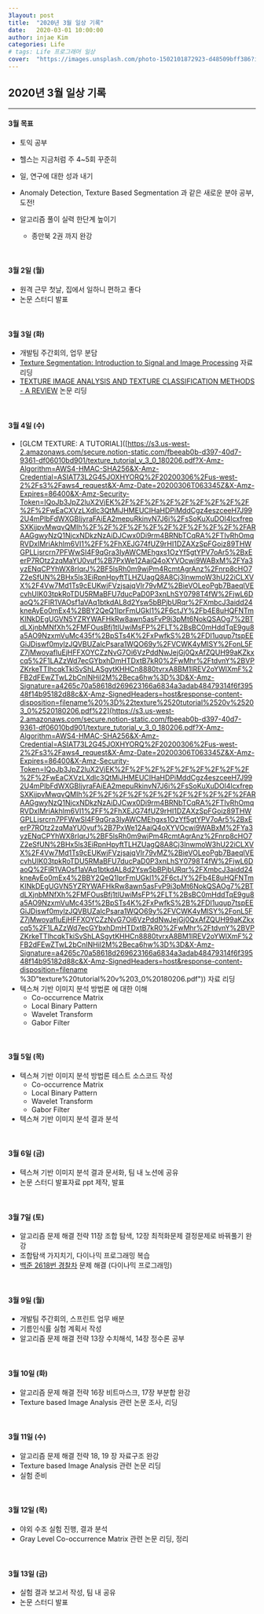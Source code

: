 ```yaml
---
3layout: post
title:  "2020년 3월 일상 기록"
date:   2020-03-01 10:00:00
author: injae Kim
categories: Life
# tags:	Life 프로그래머 일상
cover:  "https://images.unsplash.com/photo-1502101872923-d48509bff386?ixlib=rb-1.2.1&ixid=eyJhcHBfaWQiOjEyMDd9&auto=format&fit=crop&w=889&q=80"
---
```


##  2020년 3월 일상 기록
---

#### 3월 목표

- 토익 공부

- 헬스는 지금처럼 주 4~5회 꾸준히

- 일, 연구에 대한 성과 내기

- Anomaly Detection, Texture Based Segmentation 과 같은 새로운 분야 공부, 도전!

- 알고리즘 풀이 실력 한단계 높이기

  - 종만북 2권 까지 완강

<br/>

#### 3월 2일 (월)

- 원격 근무 첫날, 집에서 일하니 편하고 좋다
- 논문 스터디 발표

<br/>

#### 3월 3일 (화)

- 개발팀 주간회의, 업무 분담
- [Texture Segmentation: Introduction to Signal and Image Processing](https://www.miac.unibas.ch/SIP/pdf/SIP-08-Texture.pdf) 자료 리딩
- [TEXTURE IMAGE ANALYSIS AND TEXTURE CLASSIFICATION METHODS - A REVIEW](https://arxiv.org/ftp/arxiv/papers/1904/1904.06554.pdf) 논문 리딩

<br/>

#### 3월 4일 (수)

- [GLCM TEXTURE: A TUTORIAL]([https://s3.us-west-2.amazonaws.com/secure.notion-static.com/fbeeab0b-d397-40d7-9361-df06010bd901/texture_tutorial_v_3_0_180206.pdf?X-Amz-Algorithm=AWS4-HMAC-SHA256&X-Amz-Credential=ASIAT73L2G45JOXHYORQ%2F20200306%2Fus-west-2%2Fs3%2Faws4_request&X-Amz-Date=20200306T063345Z&X-Amz-Expires=86400&X-Amz-Security-Token=IQoJb3JpZ2luX2VjEK%2F%2F%2F%2F%2F%2F%2F%2F%2F%2F%2FwEaCXVzLXdlc3QtMiJHMEUCIHaHDPiMddCgz4eszceeH7J992U4mPlbFdWXGBIjyraFAiEA2mepuRkinvN7J6i%2FsSoKuXuDOl4lcxfrepSXKijpvMwqvQMIh%2F%2F%2F%2F%2F%2F%2F%2F%2F%2F%2FARAAGgwyNzQ1NjcxNDkzNzAiDJCwx0Di9rm4BRNbTCqRA%2FTIvRhOmqRVDxIMriAkhlm6VI1%2FF%2FhXEJG74fUZ9rHI1DZAXzSpFGoiz89THWGPLLjsrcrn7PFWwSI4F9qGra3IyAWCMEhgxs1OzYf5gtYPV7oAr5%2BxEerP7ROtz2zqMaYU0vuf%2B7PxWe12AaiQ4oXYVOcwi9WABxM%2FYa3yzENqCPYhWX8rIqrJ%2BF5lsRh0m9wjPm4RcmtAgrAnz%2Fnrp8cHO7Z2eSfUN%2BHx5ls3EiRpnHpyftTLHZUagQ8A8Cj3lnwmoW3hU22iCLXVX%2F4Vw7Md1Ts9cEUKwjFVzjsajqVIr79vMZ%2BieVOLeoPgb7BaeqIVEcvhUIK03tpkRoTDU5RMaBFU7ducPaD0P3xnLhSY0798T4fW%2FjwL6DaoQ%2FIR1VAOsf1aVAq1btkdAL8d2Ysw5bBPjbURqr%2FXmbcJ3aidd24kneAyEo0mEx4%2BBY2QeQ1IprFmUGkl1%2F6ctJY%2Fb4E8uHQFNTmKINkDEgUGVN5YZRYWAFHkRw8awn5asFvP9i3pMt6NokQSAOg7%2BTdLXjnbMNfXh%2FMFOusBfj1tIUwiMsFP%2FLT%2BsBC0mHddTqE9gu8a5AO9NzxmVuMc435f%2BpSTs4K%2FxPwfkS%2B%2FDI1uqup7tspEEGiJDiswf0mylzJQVBUZalcPsara1WQO69y%2FVCWK4yMISY%2FonL5FZ7jMwoyafIuEjHFFXOYCZzNvG7Oi6VzPddNwJejGj0QxAfZQUH99aKZkxcq5%2F1LAZzWd7ecGYbxhDmHTDxtB7kR0%2FwMhr%2FtdvnY%2BVPZKrkeTTlhcqkTkiSvShLASgytKHHCn8880tvrxA8BM1lREV2oYWlXmF%2FB2dFEwZTwL2bCnINHil2M%2Beca6hw%3D%3D&X-Amz-Signature=a4265c70a58618d269623166a6834a3adab48479314f6f39548f14b95182d88c&X-Amz-SignedHeaders=host&response-content-disposition=filename%20%3D%22texture%2520tutorial%2520v%25203_0%2520180206.pdf%22](https://s3.us-west-2.amazonaws.com/secure.notion-static.com/fbeeab0b-d397-40d7-9361-df06010bd901/texture_tutorial_v_3_0_180206.pdf?X-Amz-Algorithm=AWS4-HMAC-SHA256&X-Amz-Credential=ASIAT73L2G45JOXHYORQ%2F20200306%2Fus-west-2%2Fs3%2Faws4_request&X-Amz-Date=20200306T063345Z&X-Amz-Expires=86400&X-Amz-Security-Token=IQoJb3JpZ2luX2VjEK%2F%2F%2F%2F%2F%2F%2F%2F%2F%2F%2FwEaCXVzLXdlc3QtMiJHMEUCIHaHDPiMddCgz4eszceeH7J992U4mPlbFdWXGBIjyraFAiEA2mepuRkinvN7J6i%2FsSoKuXuDOl4lcxfrepSXKijpvMwqvQMIh%2F%2F%2F%2F%2F%2F%2F%2F%2F%2F%2FARAAGgwyNzQ1NjcxNDkzNzAiDJCwx0Di9rm4BRNbTCqRA%2FTIvRhOmqRVDxIMriAkhlm6VI1%2FF%2FhXEJG74fUZ9rHI1DZAXzSpFGoiz89THWGPLLjsrcrn7PFWwSI4F9qGra3IyAWCMEhgxs1OzYf5gtYPV7oAr5%2BxEerP7ROtz2zqMaYU0vuf%2B7PxWe12AaiQ4oXYVOcwi9WABxM%2FYa3yzENqCPYhWX8rIqrJ%2BF5lsRh0m9wjPm4RcmtAgrAnz%2Fnrp8cHO7Z2eSfUN%2BHx5ls3EiRpnHpyftTLHZUagQ8A8Cj3lnwmoW3hU22iCLXVX%2F4Vw7Md1Ts9cEUKwjFVzjsajqVIr79vMZ%2BieVOLeoPgb7BaeqIVEcvhUIK03tpkRoTDU5RMaBFU7ducPaD0P3xnLhSY0798T4fW%2FjwL6DaoQ%2FIR1VAOsf1aVAq1btkdAL8d2Ysw5bBPjbURqr%2FXmbcJ3aidd24kneAyEo0mEx4%2BBY2QeQ1IprFmUGkl1%2F6ctJY%2Fb4E8uHQFNTmKINkDEgUGVN5YZRYWAFHkRw8awn5asFvP9i3pMt6NokQSAOg7%2BTdLXjnbMNfXh%2FMFOusBfj1tIUwiMsFP%2FLT%2BsBC0mHddTqE9gu8a5AO9NzxmVuMc435f%2BpSTs4K%2FxPwfkS%2B%2FDI1uqup7tspEEGiJDiswf0mylzJQVBUZalcPsara1WQO69y%2FVCWK4yMISY%2FonL5FZ7jMwoyafIuEjHFFXOYCZzNvG7Oi6VzPddNwJejGj0QxAfZQUH99aKZkxcq5%2F1LAZzWd7ecGYbxhDmHTDxtB7kR0%2FwMhr%2FtdvnY%2BVPZKrkeTTlhcqkTkiSvShLASgytKHHCn8880tvrxA8BM1lREV2oYWlXmF%2FB2dFEwZTwL2bCnINHil2M%2Beca6hw%3D%3D&X-Amz-Signature=a4265c70a58618d269623166a6834a3adab48479314f6f39548f14b95182d88c&X-Amz-SignedHeaders=host&response-content-disposition=filename %3D"texture%20tutorial%20v%203_0%20180206.pdf")) 자료 리딩
- 텍스쳐 기반 이미지 분석 방법론 에 대한 이해
  - Co-occurrence Matrix
  - Local Binary Pattern
  - Wavelet Transform
  - Gabor Filter

<br/>

#### 3월 5일 (목)

- 텍스쳐 기반 이미지 분석 방법론 테스트 소스코드 작성
  - Co-occurrence Matrix
  - Local Binary Pattern
  - Wavelet Transform
  - Gabor Filter
- 텍스쳐 기반 이미지 분석 결과 분석

<br/>

#### 3월 6일 (금)

- 텍스쳐 기반 이미지 분석 결과 문서화, 팀 내 노션에 공유
- 논문 스터디 발표자료 ppt 제작, 발표

<br/>

#### 3월 7일 (토)

- 알고리즘 문제 해결 전략 11장 조합 탐색, 12장 최적화문제 결정문제로 바꿔풀기 완강
- 조합탐색 가지치기, 다이나믹 프로그래밍 복습
- [백준 2618번 경찰차](https://www.acmicpc.net/problem/2618) 문제 해결 (다이나믹 프로그래밍)

<br/>

#### 3월 9일 (월)

- 개발팀 주간회의, 스프린트 업무 배분
- 기름인식률 실험 계획서 작성
- 알고리즘 문제 해결 전략 13장 수치해석, 14장 정수론 공부

<br/>

#### 3월 10일 (화)

- 알고리즘 문제 해결 전략 16장 비트마스크, 17장 부분합 완강
- Texture based Image Analysis 관련 논문 조사, 리딩

<br/>

#### 3월 11일 (수)

- 알고리즘 문제 해결 전략 18, 19 장 자료구조 완강
- Texture based Image Analysis 관련 논문 리딩
- 실험 준비

<br/>

#### 3월 12일 (목)

- 야외 수조 실험 진행, 결과 분석
- Gray Level Co-occurrence Matrix 관련 논문 리딩, 정리

<br/>

#### 3월 13일 (금)

- 실험 결과 보고서 작성, 팀 내 공유
- 논문 스터디 발표

<br/>